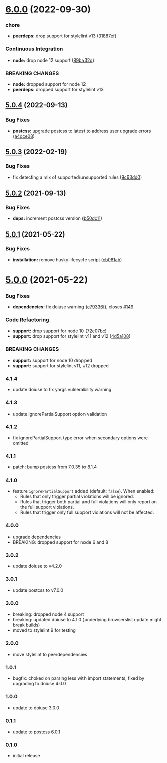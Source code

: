 # [6.0.0](https://github.com/ismay/stylelint-no-unsupported-browser-features/compare/v5.0.4...v6.0.0) (2022-09-30)


### chore

* **peerdeps:** drop support for stylelint v13 ([31887ef](https://github.com/ismay/stylelint-no-unsupported-browser-features/commit/31887ef81fd76fe71392ed8a498e155cc24c5e45))


### Continuous Integration

* **node:** drop node 12 support ([89ba32d](https://github.com/ismay/stylelint-no-unsupported-browser-features/commit/89ba32db76ca22ce9720a8cc87bb81966202cadf))


### BREAKING CHANGES

* **node:** dropped support for node 12
* **peerdeps:** dropped support for stylelint v13

## [5.0.4](https://github.com/ismay/stylelint-no-unsupported-browser-features/compare/v5.0.3...v5.0.4) (2022-09-13)


### Bug Fixes

* **postcss:** upgrade postcss to latest to address user upgrade errors ([a4dce08](https://github.com/ismay/stylelint-no-unsupported-browser-features/commit/a4dce08f49b2edba86806ed145fa65c688ff8320))

## [5.0.3](https://github.com/ismay/stylelint-no-unsupported-browser-features/compare/v5.0.2...v5.0.3) (2022-02-19)


### Bug Fixes

* fix detecting a mix of supported/unsupported rules ([9c63dd0](https://github.com/ismay/stylelint-no-unsupported-browser-features/commit/9c63dd04d93ad64acd52b28b66a6cddd5ce22dc0))

## [5.0.2](https://github.com/ismay/stylelint-no-unsupported-browser-features/compare/v5.0.1...v5.0.2) (2021-09-13)


### Bug Fixes

* **deps:** increment postcss version ([b50dc11](https://github.com/ismay/stylelint-no-unsupported-browser-features/commit/b50dc11dac853e73f91c8d5bf26439110c90e0f0))

## [5.0.1](https://github.com/ismay/stylelint-no-unsupported-browser-features/compare/v5.0.0...v5.0.1) (2021-05-22)


### Bug Fixes

* **installation:** remove husky lifecycle script ([cb081ab](https://github.com/ismay/stylelint-no-unsupported-browser-features/commit/cb081ab84c3deaacd2713264b23360c269342150))

# [5.0.0](https://github.com/ismay/stylelint-no-unsupported-browser-features/compare/v4.1.4...v5.0.0) (2021-05-22)


### Bug Fixes

* **dependencies:** fix doiuse warning ([c79336f](https://github.com/ismay/stylelint-no-unsupported-browser-features/commit/c79336fb1418d793a1d9887272c6faae791ae8d6)), closes [#149](https://github.com/ismay/stylelint-no-unsupported-browser-features/issues/149)


### Code Refactoring

* **support:** drop support for node 10 ([72e07bc](https://github.com/ismay/stylelint-no-unsupported-browser-features/commit/72e07bca6918775bd8795cc4f220d9b3cdc9b119))
* **support:** drop support for stylelint v11 and v12 ([4d5a108](https://github.com/ismay/stylelint-no-unsupported-browser-features/commit/4d5a1083cd512e0a775e5e5b8ab82097979d417f))


### BREAKING CHANGES

* **support:** support for node 10 dropped
* **support:** support for stylelint v11, v12 dropped

### 4.1.4

* update doiuse to fix yargs vulnerability warning

### 4.1.3

* update ignorePartialSupport option validation

### 4.1.2

* fix ignorePartialSupport type error when secondary options were omitted

### 4.1.1

* patch: bump postcss from 7.0.35 to 8.1.4

### 4.1.0

* feature `ignorePartialSupport` added (default: `false`). When enabled: 
  * Rules that only trigger partial violations will be ignored.
  * Rules that trigger both partial and full violations will only report on the full support violations.
  * Rules that trigger only full support violations will not be affected.

### 4.0.0

* upgrade dependencies
* BREAKING: dropped support for node 6 and 8

### 3.0.2

* update doiuse to v4.2.0

### 3.0.1

* update postcss to v7.0.0

### 3.0.0
* breaking: dropped node 4 support
* breaking: updated doiuse to 4.1.0 (underlying browserslist update might break builds)
* moved to stylelint 9 for testing

### 2.0.0
* move stylelint to peerdependencies

### 1.0.1
* bugfix: choked on parsing less with import statements, fixed by upgrading to doiuse 4.0.0

### 1.0.0
* update to doiuse 3.0.0

### 0.1.1
* update to postcss 6.0.1

### 0.1.0
* initial release
